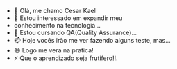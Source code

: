 - 👋 Olá, me chamo Cesar Kael
- 👀 Estou interessado em expandir meu
- conhecimento na tecnologia...
- 🌱 Estou cursando QA(Quality Assurance)...
- 📫 Hoje vocês irão me ver fazendo alguns teste, mas...
- 😄 Logo me vera na pratica!
- ⚡ Que o aprendizado seja frutifero!!.

<!---
Kael-tec/Kael-tec is a ✨ special ✨ repository because its `README.md` (this file) appears on your GitHub profile.
You can click the Preview link to take a look at your changes.
--->
